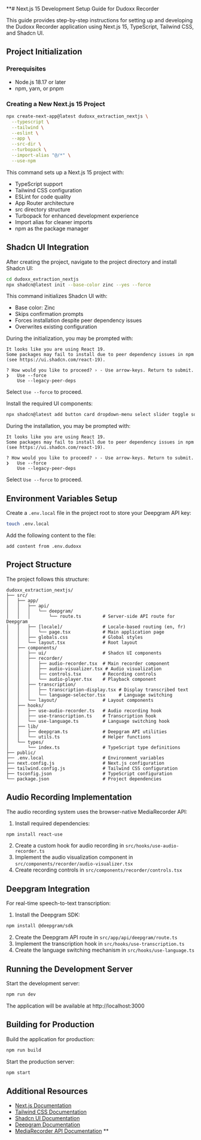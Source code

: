 **# Next.js 15 Development Setup Guide for Dudoxx Recorder

This guide provides step-by-step instructions for setting up and developing the Dudoxx Recorder application using Next.js 15, TypeScript, Tailwind CSS, and Shadcn UI.

## Project Initialization

### Prerequisites
- Node.js 18.17 or later
- npm, yarn, or pnpm

### Creating a New Next.js 15 Project

```bash
npx create-next-app@latest dudoxx_extraction_nextjs \
  --typescript \
  --tailwind \
  --eslint \
  --app \
  --src-dir \
  --turbopack \
  --import-alias "@/*" \
  --use-npm
```

This command sets up a Next.js 15 project with:
- TypeScript support
- Tailwind CSS configuration
- ESLint for code quality
- App Router architecture
- src directory structure
- Turbopack for enhanced development experience
- Import alias for cleaner imports
- npm as the package manager

## Shadcn UI Integration

After creating the project, navigate to the project directory and install Shadcn UI:

```bash
cd dudoxx_extraction_nextjs
npx shadcn@latest init --base-color zinc --yes --force
```

This command initializes Shadcn UI with:
- Base color: Zinc
- Skips confirmation prompts
- Forces installation despite peer dependency issues
- Overwrites existing configuration

During the initialization, you may be prompted with:

```
It looks like you are using React 19.
Some packages may fail to install due to peer dependency issues in npm (see https://ui.shadcn.com/react-19).

? How would you like to proceed? › - Use arrow-keys. Return to submit.
❯   Use --force
    Use --legacy-peer-deps
```

Select `Use --force` to proceed.

Install the required UI components:

```bash
npx shadcn@latest add button card dropdown-menu select slider toggle sonner
```

During the installation, you may be prompted with:

```
It looks like you are using React 19.
Some packages may fail to install due to peer dependency issues in npm (see https://ui.shadcn.com/react-19).

? How would you like to proceed? › - Use arrow-keys. Return to submit.
❯   Use --force
    Use --legacy-peer-deps
```

Select `Use --force` to proceed.

## Environment Variables Setup

Create a `.env.local` file in the project root to store your Deepgram API key:

```bash
touch .env.local
```

Add the following content to the file:

```
add content from .env.dudoxx
```

## Project Structure

The project follows this structure:

```
dudoxx_extraction_nextjs/
├── src/
│   ├── app/
│   │   ├── api/
│   │   │   └── deepgram/
│   │   │       └── route.ts        # Server-side API route for Deepgram
│   │   ├── [locale]/               # Locale-based routing (en, fr)
│   │   │   └── page.tsx            # Main application page
│   │   ├── globals.css             # Global styles
│   │   └── layout.tsx              # Root layout
│   ├── components/
│   │   ├── ui/                     # Shadcn UI components
│   │   ├── recorder/
│   │   │   ├── audio-recorder.tsx  # Main recorder component
│   │   │   ├── audio-visualizer.tsx # Audio visualization
│   │   │   ├── controls.tsx        # Recording controls
│   │   │   └── audio-player.tsx    # Playback component
│   │   ├── transcription/
│   │   │   ├── transcription-display.tsx # Display transcribed text
│   │   │   └── language-selector.tsx     # Language switching
│   │   └── layout/                 # Layout components
│   ├── hooks/
│   │   ├── use-audio-recorder.ts   # Audio recording hook
│   │   ├── use-transcription.ts    # Transcription hook
│   │   └── use-language.ts         # Language switching hook
│   ├── lib/
│   │   ├── deepgram.ts             # Deepgram API utilities
│   │   └── utils.ts                # Helper functions
│   └── types/
│       └── index.ts                # TypeScript type definitions
├── public/
├── .env.local                      # Environment variables
├── next.config.js                  # Next.js configuration
├── tailwind.config.js              # Tailwind CSS configuration
├── tsconfig.json                   # TypeScript configuration
└── package.json                    # Project dependencies
```

## Audio Recording Implementation

The audio recording system uses the browser-native MediaRecorder API:

1. Install required dependencies:
```bash
npm install react-use
```

2. Create a custom hook for audio recording in `src/hooks/use-audio-recorder.ts`
3. Implement the audio visualization component in `src/components/recorder/audio-visualizer.tsx`
4. Create recording controls in `src/components/recorder/controls.tsx`

## Deepgram Integration

For real-time speech-to-text transcription:

1. Install the Deepgram SDK:
```bash
npm install @deepgram/sdk
```

2. Create the Deepgram API route in `src/app/api/deepgram/route.ts`
3. Implement the transcription hook in `src/hooks/use-transcription.ts`
4. Create the language switching mechanism in `src/hooks/use-language.ts`

## Running the Development Server

Start the development server:

```bash
npm run dev
```

The application will be available at http://localhost:3000

## Building for Production

Build the application for production:

```bash
npm run build
```

Start the production server:

```bash
npm start
```

## Additional Resources

- [Next.js Documentation](https://nextjs.org/docs)
- [Tailwind CSS Documentation](https://tailwindcss.com/docs)
- [Shadcn UI Documentation](https://ui.shadcn.com/docs)
- [Deepgram Documentation](https://developers.deepgram.com/docs)
- [MediaRecorder API Documentation](https://developer.mozilla.org/en-US/docs/Web/API/MediaRecorder)
**
